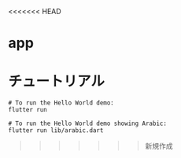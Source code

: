 <<<<<<< HEAD
# app
チュートリアル
=======
```
# To run the Hello World demo:
flutter run

# To run the Hello World demo showing Arabic:
flutter run lib/arabic.dart
```
>>>>>>> 新規作成
